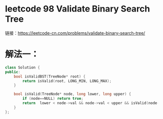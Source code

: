 #  leetcode 98 Validate Binary Search Tree

链接：https://leetcode-cn.com/problems/validate-binary-search-tree/

# 解法一：

```c++
class Solution {
public:
    bool isValidBST(TreeNode* root) {
        return isValid(root, LONG_MIN, LONG_MAX);
    }

    bool isValid(TreeNode* node, long lower, long upper) {
        if (node==NULL) return true;
        return  lower < node->val && node->val < upper && isValid(node->right, node->val, upper) && isValid(node->left, lower, node->val);
    }
};
```

